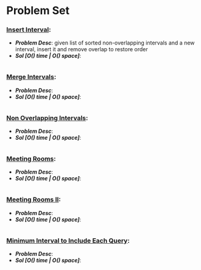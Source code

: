 # Problem Set

### [Insert Interval](https://leetcode.com/problems/insert-interval/):
- ***Problem Desc***: given list of sorted non-overlapping intervals and a new interval, insert it and remove overlap to restore order
- ***Sol [O() time | O() space]***:
  ```cpp
  ```

### [Merge Intervals](https://leetcode.com/problems/merge-intervals/):
- ***Problem Desc***:
- ***Sol [O() time | O() space]***:
  ```cpp
  ```

### [Non Overlapping Intervals](https://leetcode.com/problems/non-overlapping-intervals/):
- ***Problem Desc***:
- ***Sol [O() time | O() space]***:
  ```cpp
  ```

### [Meeting Rooms](https://leetcode.com/problems/meeting-rooms/):
- ***Problem Desc***:
- ***Sol [O() time | O() space]***:
  ```cpp
  ```

### [Meeting Rooms II](https://github.com/neetcode-gh/leetcode/blob/main/cpp/0253-meeting-rooms-ii.cpp):
- ***Problem Desc***:
- ***Sol [O() time | O() space]***:
  ```cpp
  ```

### [Minimum Interval to Include Each Query](https://leetcode.com/problems/minimum-interval-to-include-each-query/):
- ***Problem Desc***:
- ***Sol [O() time | O() space]***:
  ```cpp
  ```
